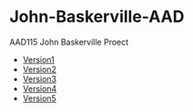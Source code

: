 John-Baskerville-AAD
====================


AAD115 John Baskerville Proect

  * [Version1](http://scott-mcnab.github.io/John-Baskerville-AAD/version1.html)
  * [Version2](http://scott-mcnab.github.io/John-Baskerville-AAD/version2.html)
  * [Version3](http://scott-mcnab.github.io/John-Baskerville-AAD/version3.html)
  * [Version4](http://scott-mcnab.github.io/John-Baskerville-AAD/version4.html)
  * [Version5](http://scott-mcnab.github.io/John-Baskerville-AAD/version5.html)
